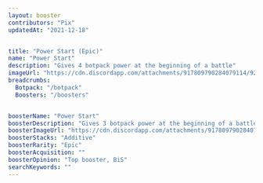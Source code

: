 ```yaml
---
layout: booster
contributors: "Pix"
updatedAt: "2021-12-18"


title: "Power Start (Epic)"
name: "Power Start"
description: "Gives 4 botpack power at the beginning of a battle"
imageUrl: "https://cdn.discordapp.com/attachments/917809790284079114/921861834284347422/Screenshot_20211218-212708_Discord.jpg"
breadcrumbs:
  Botpack: "/botpack"
  Boosters: "/boosters"


boosterName: "Power Start"
boosterDescription: "Gives 3 botpack power at the beginning of a battle"
boosterImageUrl: "https://cdn.discordapp.com/attachments/917809790284079114/921861834284347422/Screenshot_20211218-212708_Discord.jpg"
boosterStacks: "Additive"
boosterRarity: "Epic"
boosterAcquisition: ""
boosterOpinion: "Top booster, BiS"
searchKeywords: ""
---
```

